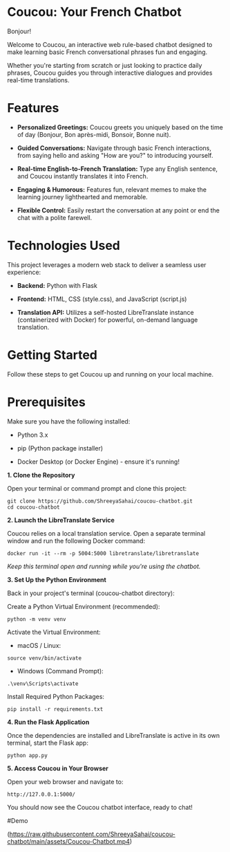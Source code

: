 # Coucou: Your French Chatbot

Bonjour! 

Welcome to Coucou, an interactive web rule-based chatbot designed to make learning basic French conversational phrases fun and engaging.

Whether you're starting from scratch or just looking to practice daily phrases, Coucou guides you through interactive dialogues and provides real-time translations.

# Features

* **Personalized Greetings:** Coucou greets you uniquely based on the time of day (Bonjour, Bon après-midi, Bonsoir, Bonne nuit).

* **Guided Conversations:** Navigate through basic French interactions, from saying hello and asking "How are you?" to introducing yourself.

* **Real-time English-to-French Translation:** Type any English sentence, and Coucou instantly translates it into French.

* **Engaging & Humorous:** Features fun, relevant memes to make the learning journey lighthearted and memorable.

* **Flexible Control:** Easily restart the conversation at any point or end the chat with a polite farewell.

# Technologies Used

This project leverages a modern web stack to deliver a seamless user experience:

* **Backend:** Python with Flask

* **Frontend:** HTML, CSS (style.css), and JavaScript (script.js)

* **Translation API:** Utilizes a self-hosted LibreTranslate instance (containerized with Docker) for powerful, on-demand language translation.

# Getting Started
Follow these steps to get Coucou up and running on your local machine.

# Prerequisites
Make sure you have the following installed:

* Python 3.x

* pip (Python package installer)

* Docker Desktop (or Docker Engine) - ensure it's running!

**1. Clone the Repository**

Open your terminal or command prompt and clone this project:
```
git clone https://github.com/ShreeyaSahai/coucou-chatbot.git
cd coucou-chatbot
```
**2. Launch the LibreTranslate Service**

Coucou relies on a local translation service. Open a separate terminal window and run the following Docker command:
```
docker run -it --rm -p 5004:5000 libretranslate/libretranslate
```
*Keep this terminal open and running while you're using the chatbot.*

**3. Set Up the Python Environment**

Back in your project's terminal (coucou-chatbot directory):

Create a Python Virtual Environment (recommended):
```
python -m venv venv
```
Activate the Virtual Environment:

* macOS / Linux:
```
source venv/bin/activate
```
* Windows (Command Prompt):
```
.\venv\Scripts\activate
```
Install Required Python Packages:
```
pip install -r requirements.txt
```
**4. Run the Flask Application**

Once the dependencies are installed and LibreTranslate is active in its own terminal, start the Flask app:
```
python app.py
```
**5. Access Coucou in Your Browser**

Open your web browser and navigate to:
```
http://127.0.0.1:5000/
```
You should now see the Coucou chatbot interface, ready to chat!

#Demo

(https://raw.githubusercontent.com/ShreeyaSahai/coucou-chatbot/main/assets/Coucou-Chatbot.mp4)


